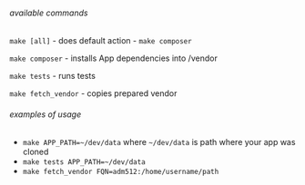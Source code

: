 ###### available commands
`make [all]` - does default action - `make composer`

`make composer` - installs App dependencies into /vendor

`make tests` - runs tests

`make fetch_vendor` - copies prepared vendor

###### examples of usage
- `make APP_PATH=~/dev/data` where `~/dev/data` is path where your app was cloned
- `make tests APP_PATH=~/dev/data`
- `make fetch_vendor FQN=adm512:/home/username/path`